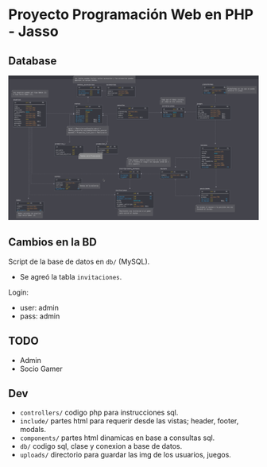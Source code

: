 # Proyecto Programación Web en PHP - Jasso


## Database

[![Database diagram](db/db_diagram.PNG)]()

## Cambios en la BD
Script de la base de datos en `db/` (MySQL).
- Se agreó la tabla `invitaciones`. 

Login:
- user: admin
- pass: admin

## TODO
- Admin
- Socio Gamer

## Dev
- `controllers/` codigo php para instrucciones sql.
- `include/` partes html para requerir desde las vistas; header, footer, modals.
- `components/` partes html dinamicas en base a consultas sql.
- `db/` codigo sql, clase y conexion a base de datos.
- `uploads/` directorio para guardar las img de los usuarios, juegos.
